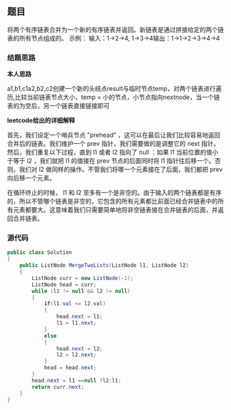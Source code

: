 ## **题目**

将两个有序链表合并为一个新的有序链表并返回。新链表是通过拼接给定的两个链表的所有节点组成的。 
示例：
输入：1->2->4, 1->3->4输出：1->1->2->3->4->4

### **结题思路**

**本人思路**

a1,b1,c1a2,b2,c2创建一个新的头结点result与临时节点temp，对两个链表进行遍历,比较当前链表节点大小，temp = 小的节点，小节点指向nextnode，当一个链表的为空后，另一个链表直接链接即可

**leetcode给出的详细解释**

首先，我们设定一个哨兵节点 "prehead" ，这可以在最后让我们比较容易地返回合并后的链表。我们维护一个 prev 指针，我们需要做的是调整它的 next 指针。然后，我们重复以下过程，直到 l1 或者 l2 指向了 null ：如果 l1 当前位置的值小于等于 l2 ，我们就把 l1 的值接在 prev 节点的后面同时将 l1 指针往后移一个。否则，我们对 l2 做同样的操作。不管我们将哪一个元素接在了后面，我们都把 prev 向后移一个元素。

在循环终止的时候， l1 和 l2 至多有一个是非空的。由于输入的两个链表都是有序的，所以不管哪个链表是非空的，它包含的所有元素都比前面已经合并链表中的所有元素都要大。这意味着我们只需要简单地将非空链表接在合并链表的后面，并返回合并链表。

### **源代码**

```C#
public class Solution 
{
    public ListNode MergeTwoLists(ListNode l1, ListNode l2) 
    {      
        ListNode curr = new ListNode(-1);
        ListNode head = curr;
        while (l1 != null && l2 != null)
        {
            if(l1.val <= l2.val)
            {
                head.next = l1;
                l1 = l1.next;           
            }
            else
            {
                head.next = l2;
                l2 = l2.next;
            }
            head = head.next;
        }
        head.next = l1 ==null ?l2:l1;
        return curr.next;
    }
}
```


